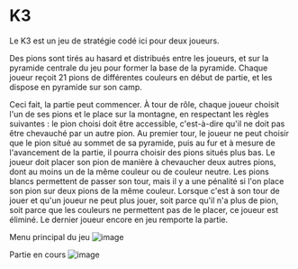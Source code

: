 # K3
Le K3 est un jeu de stratégie codé ici pour deux joueurs.

Des pions sont tirés au hasard et distribués entre les joueurs, et sur la pyramide centrale du jeu pour former la base de la pyramide.
Chaque joueur reçoit 21 pions de différentes couleurs en début de partie, et les dispose en pyramide sur son camp.

Ceci fait, la partie peut commencer.
À tour de rôle, chaque joueur choisit l'un de ses pions et le place sur la montagne, en respectant les règles suivantes :
le pion choisi doit être accessible, c'est-à-dire qu'il ne doit pas être chevauché par un autre pion. Au premier tour, le
joueur ne peut choisir que le pion situé au sommet de sa pyramide, puis au fur et à mesure de l'avancement de la partie,
il pourra choisir des pions situés plus bas. Le joueur doit placer son pion de manière à chevaucher deux autres pions, dont
au moins un de la même couleur ou de couleur neutre. Les pions blancs permettent de passer son tour, mais il y a une
pénalité si l'on place son pion sur deux pions de la même couleur. Lorsque c'est à son tour de jouer et qu'un joueur ne peut
plus jouer, soit parce qu'il n'a plus de pion, soit parce que les couleurs ne permettent pas de le placer, ce joueur est
éliminé. Le dernier joueur encore en jeu remporte la partie.

Menu principal du jeu
![image](https://github.com/Cengokill/K3/assets/61111039/0f21e8ae-2069-42f5-8452-d27a03e30f1a)

Partie en cours
![image](https://github.com/Cengokill/K3/assets/61111039/f528931d-a368-4af6-a1b4-986cdec59953)


